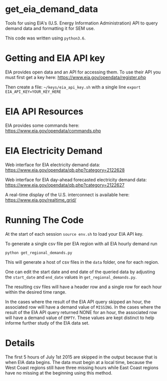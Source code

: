 # get_eia_demand_data
Tools for using EIA's (U.S. Energy Information Administration) API to query demand data and formatting it for SEM use.

This code was written using `python3.6`.

# Getting and EIA API key

EIA provides open data and an API for accessing them. To use their API you must first get a key here: https://www.eia.gov/opendata/register.php

Then create a file: `~/keys/eia_api_key.sh` with a single line `export EIA_API_KEY=YOUR_KEY_HERE`


# EIA API Resources

EIA provides some commands here: https://www.eia.gov/opendata/commands.php


# EIA Electricity Demand

Web interface for EIA electricity demand data: https://www.eia.gov/opendata/qb.php?category=2122628

Web interface for EIA day-ahead forecasted electricity demand data: https://www.eia.gov/opendata/qb.php?category=2122627


A real-time display of the U.S. interconnect is available here: https://www.eia.gov/realtime_grid/


# Running The Code

At the start of each session `source env.sh` to load your EIA API key.

To generate a single csv file per EIA region with all EIA hourly demand run

```
python get_regional_demands.py
```

This will generate a host of csv files in the `data` folder, one for each region. 

One can edit the start date and end date of the queried data by adjusting the `start_date`
and `end_date` values in `get_regional_demands.py`.

The resulting csv files will have a header row and a single row for each hour within
the desired time range.

In the cases where the result of the EIA API query skipped
an hour, the associated row will have a demand value of `MISSING`.
In the cases where the result of the EIA API query returned NONE for
an hour, the associated row will have a demand value of `EMPTY`.
These values are kept distinct to help informe further study of the EIA data set.

# Details

The first 5 hours of July 1st 2015 are skipped in the output because that
is when EIA data begins. The data must begin at a local time, because
the West Coast regions still have three missing hours while East Coast
regions have no missing at the beginning using this method.
